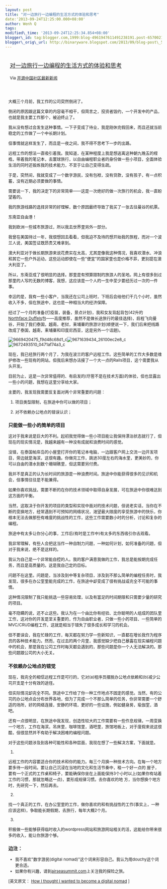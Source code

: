 ```yaml
--- 
layout: post 
title: "对一边旅行一边编程的生活方式的体验和思考" 
date:'2013-09-24T12:25:00.000+08:00' 
author: Wenh Q
tags:
modified\_time: '2013-09-24T12:25:34.854+08:00' 
blogger\_id: tag:blogger.com,1999:blog-4961947611491238191.post-6570021639051611151
blogger\_orig\_url: http://binaryware.blogspot.com/2013/09/blog-post\_5487.html
---
```

<div style="margin: 10px; padding: 5px;">

<div style="font-size: 18px;">

[对一边旅行一边编程的生活方式的体验和思考](http://www.oschina.net/news/44464/i-want-to-become-a-digital-nomad)

</div>

<div style="font-size: 13px;">

Via [开源中国社区最新新闻](http://www.oschina.net/?from=rss)

</div>

</div>

<div style="font-size: 13px; padding: 15px 0 10px 10px;">

大概三个月前，我工作的公司突然倒闭了。

倒闭的原因跟这篇文章的内容毫不相干，但简言之，投资者毁约，一个开发中的产品，也就是我主要工作那个，被迫终止了。

我从没有想过会发生这种事情。一下子变成了待业，我是刚休完假回来，而且还就当前稳定的工作做了一个中长期计划。

但事情就这样发生了，而且是一夜之间，我不得不思考下一步的出路。

远程工作的想法一直吸引着我。我知道，在某种程度上我是想逃离这种朝九晚五的桎梏，带着我的笔记本，去寰球旅行，以自由编程职业者的身份做一些小项目，全面体验生活的同时还锻炼我的技术能力，不至于让自己变得生疏。

于是，突然间，我就变成了一个数字游民，没有包袱，没有贷款，没有孩子，有一点积蓄，没有近期必须要做的事情。

需要说一下，我的决定下的非常简单——这是一次绝好的做一次旅行的机会，我一直盼望着的。

我的旅游线路的选择非常的好理解，数个原因最终导致了我买了一张去往曼谷的机票。

东南亚自由港！

我到欧洲一些城市旅游过，所以我去世界里另外一部分。

我曾在美国待过一年，我很想回去看看，但我迫不及待的想开始我的旅程，而对一个波兰人说，美国签证既昂贵又难拿到。

澳大利亚对于做长期旅游来说花费实在太高，尤其是像我这种情况，我喜欢潜水、冲浪和其它一些户外运动，这些运动即使在一些"便宜"的国家里也是价格不菲，更别提在澳大利亚了。

所以，东南亚成了很明显的选择。那里是有预算限制的旅游人的圣地。网上有很多到过那里的人写的无数的博客，我想，这应该是一个人的一生中至少要经历过一次的一件事。

幸运的是，我有一些小客户，当我还在公司上班时，下班后会给他们干几个小时，虽然收入不多，但在旅途中，这也是一种相当大的经济保障。

经过了一个月的准备(打疫苗，装备，景点计划)，我和女友背起背包(42升的[Northface
Duffels](http://click.union.jd.com/JdClick/?unionId=6147&t=4&to=http://www.jd.com/product/1033305476.html)包——高度推荐，虽然不是做长途旅行的最佳选择)，启程飞向曼谷，开始了我们泰国，越南，老挝，柬埔寨的旅游计划(顺便说一下，我们后来把线路改成了泰国，越南，柬埔寨和印度尼西亚，这是另外一个话题)。

![9669420475\_f9d48c68d1\_c](http://static.oschina.net/uploads/img/201309/24070353_OkRI.jpg)![9671639434\_26100ec2e8\_c](http://static.oschina.net/uploads/img/201309/24070353_FQaQ.jpg)![9672493510\_0471af74a3\_c](http://static.oschina.net/uploads/img/201309/24070354_WkPK.jpg)

现在，我已经旅行两个月了，为我在波兰的客户远程工作。这些简单的工作大多数是维护修改一些现有的网站，但我后来想办法接了一个大一点的Rails项目，这个需要我从头开发。

目前为止，这是一次非常值得的、有启发的(尽管不是在技术方面)的体验，但也显露出一些小的问题，我想在这里分享给大家。

主要的，我发现我需要反复面对两个非常重要的问题：

1) 项目类型限制，在旅途中你可以做的项目；

2) 对不依赖办公地点的错误认识；

### 只能做一些小的简单的项目

这对于我来说是巨大的不利。起初我觉得做一些小项目能让我保持漂泊状态就行了，但现在的现实情况是，我越来越有一种没有成就和浪费时间的感觉。

没错，在泰国帕岸岛的小屋里打开你的笔记本电脑，一边跟客户网上交流一边开发项目，旁边就是海滨，这很有趣。你做完工作，跳进30度左右的海水里，更美妙的，你可以自由的潜水到数个珊瑚礁里，但这需要另付费。

我并不是真正的认为长时间的旅游是一种浪费时间。旅途中你能获得很多的见识和机会，但事情往往是不能兼得。

如果你喜欢挑战，需要不断的在你的技术领域中取得自身发展，可在旅途中你很难达到这方面的平衡。

当然，这取决于你开发的项目的类型和实现中面对的技术问题，但说老实话，当你在不断的变换地方，经常遇到不可预知的网络状况，渴望最大限度的享受旅游中的快乐，你根本无法去做那些有难度的挑战性的工作，这些工作需要数小时的分析，讨论和复杂的编程。

旅途中有太多让你分心的事，工作后(有时是工作中)有太多的东西吸引你去观看。

我非常理解，有些人会把这当作一种自制力问题，一种如何计划，如何准备的问题，但对于我来说，绝不是这样的。

我认为自己是一个非常能自控的人。我的客户满意我做的工作，我总是能按期完成任务，而且是高质量的。这是我自己定的目标。

问题不在这里。问题是，当涉及到中等复杂项目，涉及到不那么简单的编程任务时，我发现，很多在办公室里能完成的工作，在旅途中却变成了很有挑战或完全不可能的事情。

这种情况限制了我只能挑选一些容易处理，以及有富足的时间期限和只需要少量的研究的项目。

毫不隐瞒的说，还不止这些。我认为在一个由比你有经验、比你聪明的人组成的团队里工作，这对你的开发是至关重要的，作为自由职业者，只做一些小的项目、一些简单的MVC/CRUD编程工作，这就是相当于错失了很多成长和学习的机会。

但不要误会，我在忙碌的工作，每天都在努力学一些新知识，一直都在增长我作为程序员的各种技术能力。然而，在过去的两个月里，我感觉缺少把自己暴露在现实编程问题中的机会，那是我在公司工作时每天都会遇到的，那些问题是你一个人无法解决的。那些问题跟公司的大小无关。

### 不依赖办公地点的错觉

现在，我完全的相信远程工作是可行的，它对(a)程序员摆脱办公地点依赖和(b)减少公司开支是十分有效的途径。

但实际情况却完全不同。旅途中工作给了你一种工作地点不固定的感觉。当然，有的公司的办公地点会分布世界各地，但为了完成一个不那么简单的任务，你非常需要一个舒适的场所，好的网络连接，安静的环境，更好的一些设施，例如健身房，瑜伽室，酒吧。

还有一点很明显，在旅途中我发现，创造性较大的工作需要有一些作息规律。一周变换一个地方，工作在海滨，吊床里，咖啡馆里，酒吧里，旅馆地板上，对于度假来说这很酷，但很显然并不有助于解决困难的编程问题。

对于这些问题涉及到各种可能性和各种层面，我现在想了一些解决方案，下面就是。

1)
远程工作的内容要适合你的技术和你的能力。每三个月换一种技术方向。在每一个地方要多待一段时间。要让自己沉浸在当地的文化和生活节奏中，租一个好一点的
屋子，要有一个正式的工作桌和椅子，要能确保你坐在上面能保持3个小时以上(如果你有站着工作的习惯，那就忽略这一点)，要形成规律习惯。去你喜欢的地
方，当你想换个地方时，先研究一下，然后再去。

2)
找一个真正的工作，在办公室里的工作，做你喜欢的和有挑战性的工作(事实上，一种应该这样)，争取能长期假期，去旅行，每年大概2个月。

3)
积极做一些能够获得临时收入的wordpress网站和旅游网站相关的活，这能给你带来很多的收入，能让你旅游个够。

### 边注：

-   我不喜欢"数字游民(digital
    nomad)"这个词来形容自己。我认为用douchy这个词更合适。
-   如果你有兴趣，请到[airseasummit.com](http://airseasummit.com/)上关注我的探险之旅。

<div>


[英文原文： [How I thought I wanted to become a digital
nomad](http://www.mydogear.com/articles/5235afd8a97dca2226b1681c) 
]

</div>

</div>
